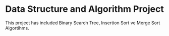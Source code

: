# Data Structure and Algorithm Project
This project has included Binary Search Tree, Insertion Sort ve Merge Sort Algortihms.
